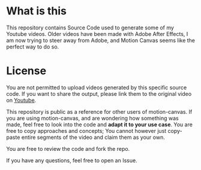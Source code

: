 # What is this

This repository contains Source Code used to generate some of my Youtube videos.
Older videos have been made with Adobe After Effects, I am now trying to steer
away from Adobe, and Motion Canvas seems like the perfect way to do so.

# License

You are not permitted to upload videos generated by this specific source code.
If you want to share the output, please link them to the original video on
[Youtube](https://www.youtube.com/@CmdrWDX/).

This repository is public as a reference for other users of motion-canvas. If
you are using motion-canvas, and are wondering how something was made, feel free
to look into the code and **adapt it to your use case**. You are free to copy
approaches and concepts; You cannot however just copy-paste entire segments of
the video and claim them as your own.

You are free to review the code and fork the repo.

If you have any questions, feel free to open an Issue.
